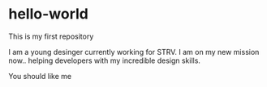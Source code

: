 # hello-world
This is my first repository

I am a young desinger currently working for STRV. I am on my new mission now.. helping developers with my incredible design skills.

You should like me
